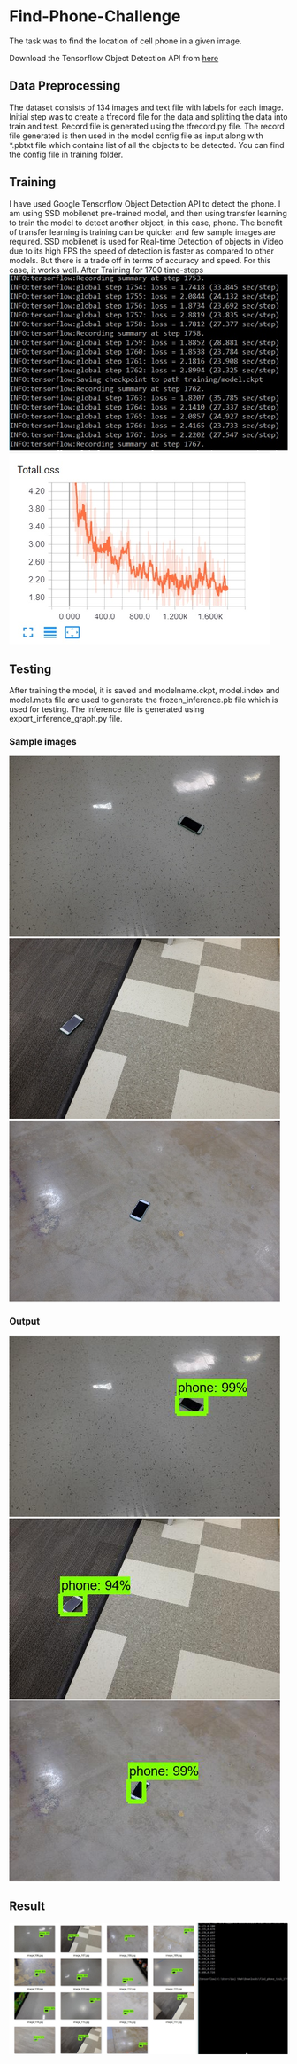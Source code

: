 # Find-Phone-Challenge
The task was to find the location of cell phone in a given image.

Download the Tensorflow Object Detection API from [here](https://github.com/tensorflow/models/tree/master/research/object_detection)

## Data Preprocessing
The dataset consists of 134 images and text file with labels for each image. Initial step was to create a tfrecord file for the data and splitting the data into train and test. Record file is generated using the tfrecord.py file. The record file generated is then used in the model config file as input along with *.pbtxt file which contains list of all the objects to be detected. You can find the config file in training folder. 

## Training
I have used Google Tensorflow Object Detection API to detect the phone.  I am using SSD mobilenet pre-trained model, and then using transfer learning to train the model to detect another object, in this case, phone. The benefit of transfer learning is training can be quicker and few sample images are required. SSD mobilenet is used for Real-time Detection of objects in Video due to its high FPS the speed of detection is faster as compared to other models. But there is a trade off in terms of accuracy and speed. For this case, it works well.
After Training for 1700 time-steps
![alt text](https://github.com/raj-shah14/Find-Phone-Challenge/blob/master/Train_Phone/loss.jpg)
![alt text](https://github.com/raj-shah14/Find-Phone-Challenge/blob/master/Train_Phone/graph_loss.jpg)

## Testing
After training the model, it is saved and modelname.ckpt, model.index and model.meta file are used to generate the frozen_inference.pb file which is used for testing. The inference file is generated using export_inference_graph.py file.

### Sample images

![alt text](https://github.com/raj-shah14/Find-Phone-Challenge/blob/master/Find_Phone/106.jpg)![alt t7xt](https://github.com/raj-shah14/Find-Phone-Challenge/blob/master/Find_Phone/107.jpg)![alt text](https://github.com/raj-shah14/Find-Phone-Challenge/blob/master/Find_Phone/108.jpg)

### Output

![alt text](https://github.com/raj-shah14/Find-Phone-Challenge/blob/master/Find_Phone/image_106.jpg)![alt_text](https://github.com/raj-shah14/Find-Phone-Challenge/blob/master/Find_Phone/image_107.jpg)![alt text](https://github.com/raj-shah14/Find-Phone-Challenge/blob/master/Find_Phone/image_108.jpg)

## Result
![alt text](https://github.com/raj-shah14/Find-Phone-Challenge/blob/master/Find_Phone/results.jpg)

